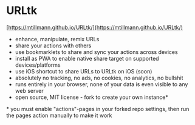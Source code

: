 # URLtk

[https://mtillmann.github.io/URLtk/](https://mtillmann.github.io/URLtk/)

- enhance, manipulate, remix URLs
- share your actions with others
- use bookmarklets to share and sync your actions across devices
- install as PWA to enable native share target on supported devices/platforms
- use iOS shortcut to share URLs to URLtk on iOS (soon)
- absolutely no tracking, no ads, no cookies, no analytics, no bullshit
- runs entirely in your browser, none of your data is even visible to any web server
- open source, MIT license - fork to create your own instance*

\* you must enable "actions"-pages in your forked repo settings, then run the pages action manually to make it work